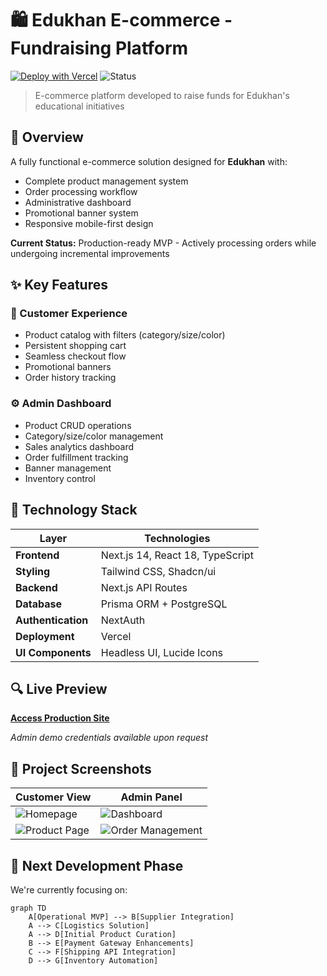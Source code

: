 # 🛍️ Edukhan E-commerce - Fundraising Platform

[![Deploy with Vercel](https://vercel.com/button)](https://ecommerce-store-edukhan.vercel.app/) 
![Status](https://img.shields.io/badge/status-Functional%20MVP-brightgreen)

> E-commerce platform developed to raise funds for Edukhan's educational initiatives

## 🌟 Overview

A fully functional e-commerce solution designed for **Edukhan** with:
- Complete product management system
- Order processing workflow
- Administrative dashboard
- Promotional banner system
- Responsive mobile-first design

**Current Status:** Production-ready MVP - Actively processing orders while undergoing incremental improvements

## ✨ Key Features

### 🛒 Customer Experience
- Product catalog with filters (category/size/color)
- Persistent shopping cart
- Seamless checkout flow
- Promotional banners
- Order history tracking

### ⚙️ Admin Dashboard
- Product CRUD operations
- Category/size/color management
- Sales analytics dashboard
- Order fulfillment tracking
- Banner management
- Inventory control

## 🚀 Technology Stack

| Layer             | Technologies                                                                 |
|-------------------|------------------------------------------------------------------------------|
| **Frontend**      | Next.js 14, React 18, TypeScript                                             |
| **Styling**       | Tailwind CSS, Shadcn/ui                                                      |
| **Backend**       | Next.js API Routes                                                           |
| **Database**      | Prisma ORM + PostgreSQL                                                      |
| **Authentication**| NextAuth                                                                     |
| **Deployment**    | Vercel                                                                       |
| **UI Components** | Headless UI, Lucide Icons                                                    |

## 🔍 Live Preview

[**Access Production Site**](https://ecommerce-store-edukhan.vercel.app/)

*Admin demo credentials available upon request*

## 📸 Project Screenshots

| Customer View | Admin Panel |
|---------------|-------------|
| ![Homepage](https://via.placeholder.com/400x200?text=Edukhan+Store) | ![Dashboard](https://via.placeholder.com/400x200?text=Admin+Dashboard) |
| ![Product Page](https://via.placeholder.com/400x200?text=Product+Detail) | ![Order Management](https://via.placeholder.com/400x200?text=Order+Console) |

## 🚧 Next Development Phase

We're currently focusing on:
```mermaid
graph TD
    A[Operational MVP] --> B[Supplier Integration]
    A --> C[Logistics Solution]
    A --> D[Initial Product Curation]
    B --> E[Payment Gateway Enhancements]
    C --> F[Shipping API Integration]
    D --> G[Inventory Automation]
